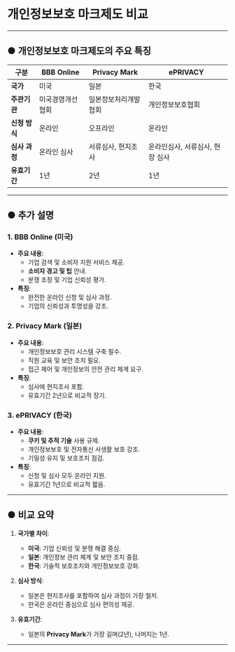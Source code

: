 # 개인정보보호 마크제도 비교

---

## ● 개인정보보호 마크제도의 주요 특징

| **구분**        | **BBB Online**                     | **Privacy Mark**                 | **ePRIVACY**                     |
|------------------|------------------------------------|----------------------------------|----------------------------------|
| **국가**        | 미국                                | 일본                              | 한국                              |
| **주관기관**    | 미국경영개선협회                    | 일본정보처리개발협회              | 개인정보보호협회                  |
| **신청 방식**    | 온라인                              | 오프라인                          | 온라인                            |
| **심사 과정**    | 온라인 심사                          | 서류심사, 현지조사                 | 온라인심사, 서류심사, 현장 심사    |
| **유효기간**    | 1년                                 | 2년                               | 1년                               |

---

## ● 추가 설명

### 1. **BBB Online (미국)**
   - **주요 내용**:
     - 기업 검색 및 소비자 지원 서비스 제공.
     - **소비자 경고 및 팁** 안내.
     - 분쟁 조정 및 기업 신뢰성 평가.
   - **특징**:
     - 완전한 온라인 신청 및 심사 과정.
     - 기업의 신뢰성과 투명성을 강조.

### 2. **Privacy Mark (일본)**
   - **주요 내용**:
     - 개인정보보호 관리 시스템 구축 필수.
     - 직원 교육 및 보안 조치 필요.
     - 접근 제어 및 개인정보의 안전 관리 체계 요구.
   - **특징**:
     - 심사에 현지조사 포함.
     - 유효기간 2년으로 비교적 장기.

### 3. **ePRIVACY (한국)**
   - **주요 내용**:
     - **쿠키 및 추적 기술** 사용 규제.
     - 개인정보보호 및 전자통신 사생활 보호 강조.
     - 기밀성 유지 및 보호조치 점검.
   - **특징**:
     - 신청 및 심사 모두 온라인 지원.
     - 유효기간 1년으로 비교적 짧음.

---

## ● 비교 요약
1. **국가별 차이**:
   - **미국**: 기업 신뢰성 및 분쟁 해결 중심.
   - **일본**: 개인정보 관리 체계 및 보안 조치 중점.
   - **한국**: 기술적 보호조치와 개인정보보호 강화.

2. **심사 방식**:
   - 일본은 현지조사를 포함하여 심사 과정이 가장 철저.
   - 한국은 온라인 중심으로 심사 편의성 제공.

3. **유효기간**:
   - 일본의 **Privacy Mark**가 가장 길며(2년), 나머지는 1년.

---
